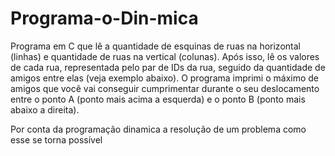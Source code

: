 # Programa-o-Din-mica
Programa em C que lê a quantidade de esquinas de ruas na horizontal (linhas) e quantidade de ruas na vertical (colunas). Após isso, lê os valores de cada rua, representada pelo par de IDs da rua, seguido da quantidade de amigos entre elas (veja exemplo abaixo). O  programa  imprimi o máximo de amigos que você vai conseguir cumprimentar durante o seu deslocamento entre o ponto A (ponto mais acima a esquerda) e o ponto B (ponto mais abaixo a direita).

Por conta da programação dinamica a resolução de um problema como esse se torna possível
